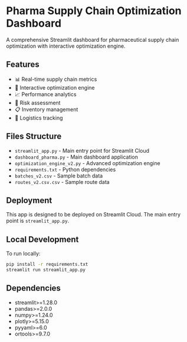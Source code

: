 # Pharma Supply Chain Optimization Dashboard

A comprehensive Streamlit dashboard for pharmaceutical supply chain optimization with interactive optimization engine.

## Features

- 📊 Real-time supply chain metrics
- 🚀 Interactive optimization engine
- 📈 Performance analytics
- 🎯 Risk assessment
- 📋 Inventory management
- 🚚 Logistics tracking

## Files Structure

- `streamlit_app.py` - Main entry point for Streamlit Cloud
- `dashboard_pharma.py` - Main dashboard application
- `optimization_engine_v2.py` - Advanced optimization engine
- `requirements.txt` - Python dependencies
- `batches_v2.csv` - Sample batch data
- `routes_v2.csv.csv` - Sample route data

## Deployment

This app is designed to be deployed on Streamlit Cloud. The main entry point is `streamlit_app.py`.

## Local Development

To run locally:

```bash
pip install -r requirements.txt
streamlit run streamlit_app.py
```

## Dependencies

- streamlit>=1.28.0
- pandas>=2.0.0
- numpy>=1.24.0
- plotly>=5.15.0
- pyyaml>=6.0
- ortools>=9.7.0 
